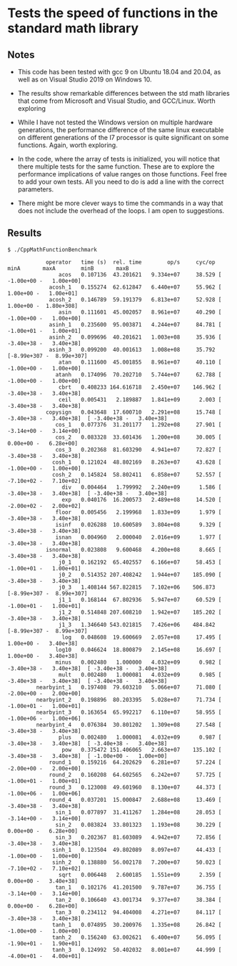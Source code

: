 # Tests the speed of functions in the standard math library

## Notes
 * This code has been tested with gcc 9 on Ubuntu 18.04 and 20.04, as well as on Visual Studio 2019 on Windows 10.
 
 * The results show remarkable differences between the std math libraries that come from Microsoft and Visual Studio, and GCC/Linux. Worth exploring
 
 * While I have not tested the Windows version on multiple hardware generations, the performance difference of the same linux executable on different generations of the I7 processor is quite significant on some functions. Again, worth exploring.
 
 * In the code, where the array of tests is initialized, you will notice that there multiple tests for the same function. These are to explore the performance implications of value ranges on those functions. Feel free to add your own tests. All you need to do is add a line with the correct parameters. 
 
 * There might be more clever ways to time the commands in a way that does not include the overhead of the loops. I am open to suggestions.

 

## Results

```
$ ./CppMathFunctionBenchmark

            operator   time (s)  rel. time        op/s     cyc/op       minA       maxA        minB       maxB
                acos   0.107136  43.201621   9.334e+07     38.529 [ -1.00e+00 -   1.00e+00]
             acosh_1   0.155274  62.612847   6.440e+07     55.962 [  1.00e+00 -   1.00e+01]
             acosh_2   0.146789  59.191379   6.813e+07     52.928 [  1.00e+00 -  1.80e+308]
                asin   0.111601  45.002057   8.961e+07     40.290 [ -1.00e+00 -   1.00e+00]
             asinh_1   0.235600  95.003871   4.244e+07     84.781 [ -1.00e+01 -   1.00e+01]
             asinh_2   0.099696  40.201621   1.003e+08     35.936 [ -3.40e+38 -   3.40e+38]
             asinh_3   0.099200  40.001613   1.008e+08     35.792 [-8.99e+307 -  8.99e+307]
                atan   0.111600  45.001855   8.961e+07     40.110 [ -1.00e+00 -   1.00e+00]
               atanh   0.174096  70.202710   5.744e+07     62.788 [ -1.00e+00 -   1.00e+00]
                cbrt   0.408233 164.616718   2.450e+07    146.962 [ -3.40e+38 -   3.40e+38]
                ceil   0.005431   2.189887   1.841e+09      2.003 [ -3.40e+38 -   3.40e+38]
            copysign   0.043648  17.600710   2.291e+08     15.748 [ -3.40e+38 -   3.40e+38]  [ -3.40e+38 -   3.40e+38]
               cos_1   0.077376  31.201177   1.292e+08     27.901 [ -3.14e+00 -   3.14e+00]
               cos_2   0.083328  33.601436   1.200e+08     30.005 [  0.00e+00 -   6.28e+00]
               cos_3   0.202368  81.603290   4.941e+07     72.827 [ -3.40e+38 -   3.40e+38]
              cosh_1   0.121024  48.802169   8.263e+07     43.628 [ -1.00e+00 -   1.00e+00]
              cosh_2   0.145824  58.802411   6.858e+07     52.557 [ -7.10e+02 -   7.10e+02]
                 div   0.004464   1.799992   2.240e+09      1.586 [ -3.40e+38 -   3.40e+38]  [ -3.40e+38 -   3.40e+38]
                 exp   0.040176  16.200573   2.489e+08     14.520 [ -2.00e+02 -   2.00e+02]
               floor   0.005456   2.199968   1.833e+09      1.979 [ -3.40e+38 -   3.40e+38]
               isinf   0.026288  10.600589   3.804e+08      9.329 [ -3.40e+38 -   3.40e+38]
               isnan   0.004960   2.000040   2.016e+09      1.977 [ -3.40e+38 -   3.40e+38]
            isnormal   0.023808   9.600468   4.200e+08      8.665 [ -3.40e+38 -   3.40e+38]
                j0_1   0.162192  65.402557   6.166e+07     58.453 [ -1.00e+01 -   1.00e+01]
                j0_2   0.514352 207.408242   1.944e+07    185.090 [ -3.40e+38 -   3.40e+38]
                j0_3   1.408144 567.822815   7.102e+06    506.873 [-8.99e+307 -  8.99e+307]
                j1_1   0.168144  67.802936   5.947e+07     60.529 [ -1.00e+01 -   1.00e+01]
                j1_2   0.514848 207.608210   1.942e+07    185.202 [ -3.40e+38 -   3.40e+38]
                j1_3   1.346640 543.021815   7.426e+06    484.842 [-8.99e+307 -  8.99e+307]
                 log   0.048608  19.600669   2.057e+08     17.495 [  1.00e+00 -   3.40e+38]
               log10   0.046624  18.800879   2.145e+08     16.697 [  1.00e+00 -   3.40e+38]
               minus   0.002480   1.000000   4.032e+09      0.982 [ -3.40e+38 -   3.40e+38]  [ -3.40e+38 -   3.40e+38]
                mult   0.002480   1.000081   4.032e+09      0.985 [ -3.40e+38 -   3.40e+38]  [ -3.40e+38 -   3.40e+38]
         nearbyint_1   0.197408  79.603210   5.066e+07     71.080 [ -2.00e+00 -   2.00e+00]
         nearbyint_2   0.198896  80.203395   5.028e+07     71.734 [ -1.00e+01 -   1.00e+01]
         nearbyint_3   0.163654  65.992217   6.110e+07     58.955 [ -1.00e+06 -   1.00e+06]
         nearbyint_4   0.076384  30.801202   1.309e+08     27.548 [ -3.40e+38 -   3.40e+38]
                plus   0.002480   1.000081   4.032e+09      0.987 [ -3.40e+38 -   3.40e+38]  [ -3.40e+38 -   3.40e+38]
                 pow   0.375472 151.406065   2.663e+07    135.102 [ -3.40e+38 -   3.40e+38]  [ -1.00e+00 -   1.00e+00]
             round_1   0.159216  64.202629   6.281e+07     57.224 [ -2.00e+00 -   2.00e+00]
             round_2   0.160208  64.602565   6.242e+07     57.725 [ -1.00e+01 -   1.00e+01]
             round_3   0.123008  49.601960   8.130e+07     44.373 [ -1.00e+06 -   1.00e+06]
             round_4   0.037201  15.000847   2.688e+08     13.469 [ -3.40e+38 -   3.40e+38]
               sin_1   0.077897  31.411267   1.284e+08     28.053 [ -3.14e+00 -   3.14e+00]
               sin_2   0.083824  33.801323   1.193e+08     30.229 [  0.00e+00 -   6.28e+00]
               sin_3   0.202367  81.603089   4.942e+07     72.856 [ -3.40e+38 -   3.40e+38]
              sinh_1   0.123504  49.802089   8.097e+07     44.433 [ -1.00e+00 -   1.00e+00]
              sinh_2   0.138880  56.002178   7.200e+07     50.023 [ -7.10e+02 -   7.10e+02]
                sqrt   0.006448   2.600185   1.551e+09      2.359 [  0.00e+00 -   3.40e+38]
               tan_1   0.102176  41.201500   9.787e+07     36.755 [ -3.14e+00 -   3.14e+00]
               tan_2   0.106640  43.001734   9.377e+07     38.384 [  0.00e+00 -   6.28e+00]
               tan_3   0.234112  94.404008   4.271e+07     84.117 [ -3.40e+38 -   3.40e+38]
              tanh_1   0.074895  30.200976   1.335e+08     26.842 [ -1.00e+00 -   1.00e+00]
              tanh_2   0.156240  63.002621   6.400e+07     56.095 [ -1.90e+01 -   1.90e+01]
              tanh_3   0.124992  50.402032   8.001e+07     44.999 [ -4.00e+01 -   4.00e+01]



